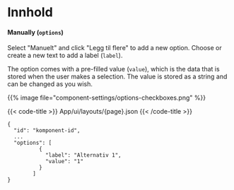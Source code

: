 # Innhold

<!-- begin intro -->
#### Manually (`options`)

<!-- end intro -->


<!-- begin asd -->

Select "Manuelt" and click "Legg til flere" to add a new option. Choose or create a new text to add a label (`label`).

The option comes with a pre-filled value (`value`), which is the data that is stored when the user makes a selection.
 The value is stored as a string and can be changed as you wish.

{{% image file="component-settings/options-checkboxes.png" %}}

<!-- end asd -->


<!-- begin code -->

{{< code-title >}}
App/ui/layouts/{page}.json
{{< /code-title >}}

```json{hl_lines="4-9"}
{
  "id": "komponent-id",
  ...
  "options": [
          {
            "label": "Alternativ 1",
            "value": "1"
          }
        ]
}
```

<!-- end code -->


<!-- begin more -->


<!-- end more -->